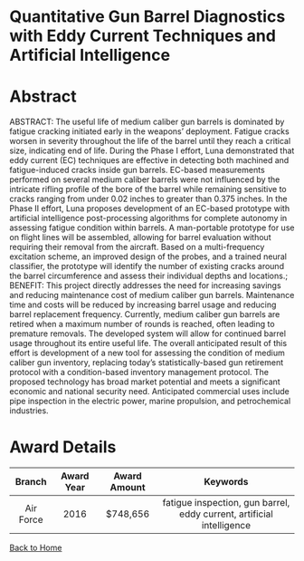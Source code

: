 
Quantitative Gun Barrel Diagnostics with Eddy Current Techniques and Artificial Intelligence
============================================================================================

# Abstract


ABSTRACT: The useful life of medium caliber gun barrels is dominated by fatigue cracking initiated early in the weapons’ deployment. Fatigue cracks worsen in severity throughout the life of the barrel until they reach a critical size, indicating end of life. During the Phase I effort, Luna demonstrated that eddy current (EC) techniques are effective in detecting both machined and fatigue-induced cracks inside gun barrels. EC-based measurements performed on several medium caliber barrels were not influenced by the intricate rifling profile of the bore of the barrel while remaining sensitive to cracks ranging from under 0.02 inches to greater than 0.375 inches. In the Phase II effort, Luna proposes development of an EC-based prototype with artificial intelligence post-processing algorithms for complete autonomy in assessing fatigue condition within barrels. A man-portable prototype for use on flight lines will be assembled, allowing for barrel evaluation without requiring their removal from the aircraft. Based on a multi-frequency excitation scheme, an improved design of the probes, and a trained neural classifier, the prototype will identify the number of existing cracks around the barrel circumference and assess their individual depths and locations.; BENEFIT: This project directly addresses the need for increasing savings and reducing maintenance cost of medium caliber gun barrels. Maintenance time and costs will be reduced by increasing barrel usage and reducing barrel replacement frequency. Currently, medium caliber gun barrels are retired when a maximum number of rounds is reached, often leading to premature removals. The developed system will allow for continued barrel usage throughout its entire useful life. The overall anticipated result of this effort is development of a new tool for assessing the condition of medium caliber gun inventory, replacing today’s statistically-based gun retirement protocol with a condition-based inventory management protocol. The proposed technology has broad market potential and meets a significant economic and national security need. Anticipated commercial uses include pipe inspection in the electric power, marine propulsion, and petrochemical industries.  

# Award Details

|Branch|Award Year|Award Amount|Keywords|
| :---: | :---: | :---: | :---: |
|Air Force|2016|$748,656|fatigue inspection, gun barrel, eddy current, artificial intelligence|
  
  


[Back to Home](https://github.com/chrischow/dod_sbir_awards#1348)